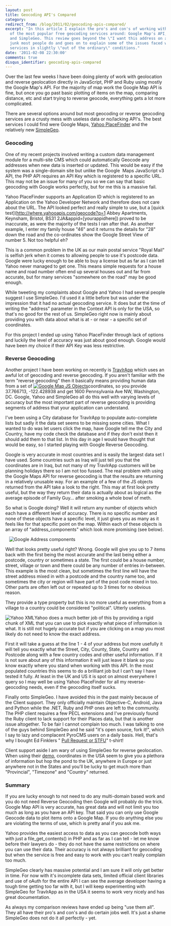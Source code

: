 ```yaml
---
layout: post
title: Geocoding API's Compared
category: 
redirect_from: /blog/2011/02/geocoding-apis-compared/
excerpt: "In this article I explain the pro's and con's of working with three
  of the most popular free geocoding services around: Google Map's API, Yahoo PlaceFinder
  and SimpleGeo. This review goes beyond the \"I want this address on a map marker!\"
  junk most people do and goes on to explain some of the issues faced when using these
  services in slightly \"out of the ordinary\" conditions."
date: '2011-02-08 22:30:00'
comments: true
disqus_identifier: geocoding-apis-compared
---
```


Over the last few weeks I have been doing plenty of work with geolocation and reverse geolocation directly in JavaScript, PHP and Ruby using mostly the Google Map's API. For the majority of map work the Google Map API is fine, but once you go past basic plotting of items on the map, comparing distance, etc and start trying to reverse geocode, everything gets a lot more complicated.

There are several options around but most geocoding or reverse geocoding services are a crusty mess with useless data or no/lacking API's. The best services I could find were Google Maps, [Yahoo PlaceFinder](http://developer.yahoo.com/geo/placefinder/) and the relatively new [SimpleGeo](http://simplegeo.com/).

### Geocoding

One of my recent projects involved writing a custom data management module for a multi-site CMS which could automatically Geocode any addresses when new data is inserted or updated. This would be easy if the system was a single-domain site but unlike the Google  Maps JavaScript v3 API, the PHP API requires an API Key which is registered to a specific URL. This may not be an issue for many of you so we can say that basic geocoding with Google works perfectly, but for me this is a massive fail.

Yahoo PlaceFinder supports an Application ID which is registered to an Application on the Yahoo Developer Network and therefore does not care about the URL. The API looked perfect and really simple to use, but a [quick test](http://where.yahooapis.com/geocode?q=1 Abbey Apartments, Keynsham, Bristol, BS31 2JA&appid=[yourappidhere]) proved to be inaccurate, as were the majority of the tests I ran after that. As another example, I enter my family house "46" and it returns the details for "28" down the road and the co-ordinates show the Google Street View of number 5. Not too helpful eh?

This is a common problem in the UK as our main postal service "Royal Mail" is selfish jerk when it comes to allowing people to use it's postcode data. Google were lucky enough to be able to buy a license but as far as I can tell Yahoo never managed to get one. This means simple requests for a house name and road number often end up several houses out and far from accurate, but for many services "somewhere on the road" may be good enough.

While tweeting my complaints about Google and Yahoo I had several people suggest I use SimpleGeo. I'd used it a little before but was under the impression that it had no actual geocoding service. It does but at the time of writing the "address" parameter in the Context API is only for the USA, so that's no good for the rest of us. SimpleGeo right now is mainly about providing you with data about what is at - or near - a specific set of coordinates.

For this project I ended up using Yahoo PlaceFinder through lack of options and luckily the level of accuracy was just about good enough. Google would have been my choice if their API Key was less restrictive.

### Reverse Geocoding

Another project I have been working on recently is [TravlrApp](http://travlrapp.com/) which uses an awful lot of geocoding and reverse geocoding. If you aren't familiar with the term "reverse geocoding" then it basically means providing human data from a set of [![Google Map JS Objects](https://s3.amazonaws.com/philsturgeon-blog/Screen_shot_2011-02-08_at_23.52_.29_.png)](https://s3.amazonaws.com/philsturgeon-blog/Screen_shot_2011-02-08_at_23.52_.29_.png)coordinates, so you provide 37.766713, -122.428938 and get 1600 Pennsylvania Ave NW, Washington, DC. Google, Yahoo and SimpleGeo all do this well with varying levels of accuracy but the most important part of reverse geocoding is providing segments of address that your application can understand.

I've been using a City database for TravlrApp to populate auto-complete lists but sadly it the data set seems to be missing some cities. What I wanted to do was let users click the map, have Google tell me the City and Country, have my code check the database and if they don't exist then it should add them to that list. In this day in age I would have thought that would be easy, so I started playing with Google Reverse Geocoding.

Google is very accurate in most countries and is easily the largest data set I have used. Some countries such as Iraq will just tell you that the coordinates are in Iraq, but not many of my TravlrApp customers will be planning holidays there so I am not too fussed. The real problem with using the Google Maps API for reverse geocoding is that the results are returning in a relatively unusable way. For an example of a few of the JS objects returned from the API take a look to the right. This may at first look pretty useful, but the way they return their data is actually about as logical as the average episode of Family Guy... after smoking a whole bowl of meth.

So what is Google doing? Well it will return any number of objects which each have a different level of accuracy. There is no specific number and none of these objects have a specific level, it just gives you as many as it feels like for that specific point on the map. Within each of these objects is an array of "address\_components" which look more promising (see below).

   ![Google Address components](https://s3.amazonaws.com/philsturgeon-blog/Screen_shot_2011-02-08_at_23.54_.11_.png)  

Well that looks pretty useful right? Wrong. Google will give you up to 7 items back with the first being the most accurate and the last being either a postcode, country or sometimes a state. The first could be a house number, street, village or town and there could be any number of entries in-between. This example is the most clean, but sometimes the first line will have the street address mixed in with a postcode and the country name too, and sometimes the city or region will have part of the post code mixed in too. Other parts are often left out or repeated up to 3 times for no obvious reason.

They provide a type property but this is no more useful as everything from a village to a country could be considered "political". Utterly useless.

![Yahoo XML](https://s3.amazonaws.com/philsturgeon-blog/Screen_shot_2011-02-09_at_00.00_.17_.png)Yahoo does a much better job of this by providing a rigid chunk of XML that you can use to pick exactly what piece of information is what. It is still not hugely accurate but if you are clicking on a map you most likely do not need to know the exact address.

First it will take a guess at the line 1 - 4 of your address but more usefully it will tell you exactly what the Street, City, County, State, Country and Postcode along with a few country codes and other useful information. If it is not sure about any of this information it will just leave it blank so you know exactly where you stand when working with this API. In the most populated countries this seems to do a brilliant job but I can't say I have tested it fully. At least in the UK and US it is spot on almost everywhere I query so I may well be using Yahoo PlaceFinder for all my reverse-geocoding needs, even if the geocoding itself sucks.

Finally onto SimpleGeo. I have avoided this in the past mainly because of the Client support. They only officially maintain Objective-C, Android, Java and Python while the .NET, Ruby and PHP ones are left to the community. The PHP client requires a few PECL extensions and I've previously found the Ruby client to lack support for their Places data, but that is another issue altogether. To be fair I cannot complain too much. I was talking to one of the guys behind SimpleGeo and he said "it's open source, fork it!", which I say to lazy and complacent PyroCMS users on a daily basis. Hell, that's why I bought Ed Finklers " [Pull Request or STFU](http://spaz.spreadshirt.com/pull-request-or-stfu-black-A6928817/)" t-shirt!

Client support aside I am wary of using SimpleGeo for reverse geolocation. When using their [demo](http://simplegeo.com/products/context/#demo), coordinates in the USA seem to give you a plethora of information but hop the pond to the UK, anywhere in Europe or just anywhere not in the States and you'll be lucky to get much more than "Provincial", "Timezone" and "Country" returned.

### Summary

If you are lucky enough to not need to do any multi-domain based work and you do not need Reverse Geocoding then Google will probably do the trick. Google Map API is very accurate, has great data and will not limit you too much as long as you have an API key. That said you can only use Google Geocode data to plot items onto a Google Map. If you do anything else you are violating the terms of use, which is pretty anal if you ask me.

Yahoo provides the easiest access to data as you can geocode both ways with just a file\_get\_contents() in PHP and as far as I can tell - let me know before their lawyers do - they do not have the same restrictions on where you can use their data. Their accuracy is not always brilliant for geocoding but when the service is free and easy to work with you can't really complain too much.

SimpleGeo clearly has massive potential and I am sure it will only get better in time. For now with it's incomplete data sets, limited official client libraries and use of oAuth for the entire API I can see the average developer having a tough time getting too far with it, but I will keep experimenting with SimpleGeo for TravlrApp as in the USA it seems to work very nicely and has great documentation.

As always my comparison reviews have ended up being "use them all". They all have their pro's and con's and do certain jobs well. It's just a shame SimpleGeo does not do it all perfectly - yet.
